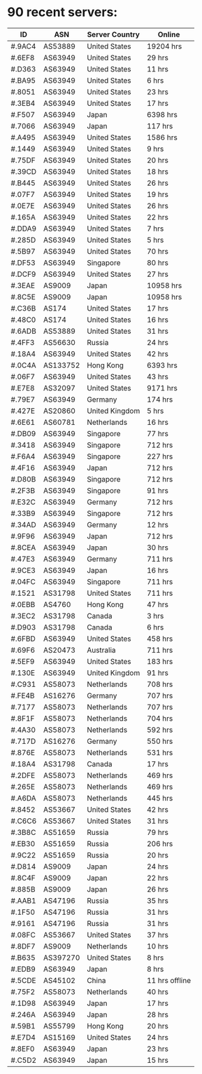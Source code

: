 # 90 recent servers:

| ID | ASN | Server Country | Online |
| ------ | ------ | ------ | ------ |
| #.9AC4 | AS53889 | United States | 19204 hrs |
| #.6EF8 | AS63949 | United States | 29 hrs |
| #.D363 | AS63949 | United States | 11 hrs |
| #.BA95 | AS63949 | United States | 6 hrs |
| #.8051 | AS63949 | United States | 23 hrs |
| #.3EB4 | AS63949 | United States | 17 hrs |
| #.F507 | AS63949 | Japan | 6398 hrs |
| #.7066 | AS63949 | Japan | 117 hrs |
| #.A495 | AS63949 | United States | 1586 hrs |
| #.1449 | AS63949 | United States | 9 hrs |
| #.75DF | AS63949 | United States | 20 hrs |
| #.39CD | AS63949 | United States | 18 hrs |
| #.B445 | AS63949 | United States | 26 hrs |
| #.07F7 | AS63949 | United States | 19 hrs |
| #.0E7E | AS63949 | United States | 26 hrs |
| #.165A | AS63949 | United States | 22 hrs |
| #.DDA9 | AS63949 | United States | 7 hrs |
| #.285D | AS63949 | United States | 5 hrs |
| #.5B97 | AS63949 | United States | 70 hrs |
| #.DF53 | AS63949 | Singapore | 80 hrs |
| #.DCF9 | AS63949 | United States | 27 hrs |
| #.3EAE | AS9009 | Japan | 10958 hrs |
| #.8C5E | AS9009 | Japan | 10958 hrs |
| #.C36B | AS174 | United States | 17 hrs |
| #.48C0 | AS174 | United States | 16 hrs |
| #.6ADB | AS53889 | United States | 31 hrs |
| #.4FF3 | AS56630 | Russia | 24 hrs |
| #.18A4 | AS63949 | United States | 42 hrs |
| #.0C4A | AS133752 | Hong Kong | 6393 hrs |
| #.06F7 | AS63949 | United States | 43 hrs |
| #.E7E8 | AS32097 | United States | 9171 hrs |
| #.79E7 | AS63949 | Germany | 174 hrs |
| #.427E | AS20860 | United Kingdom | 5 hrs |
| #.6E61 | AS60781 | Netherlands | 16 hrs |
| #.DB09 | AS63949 | Singapore | 77 hrs |
| #.3418 | AS63949 | Singapore | 712 hrs |
| #.F6A4 | AS63949 | Singapore | 227 hrs |
| #.4F16 | AS63949 | Japan | 712 hrs |
| #.D80B | AS63949 | Singapore | 712 hrs |
| #.2F3B | AS63949 | Singapore | 91 hrs |
| #.E32C | AS63949 | Germany | 712 hrs |
| #.33B9 | AS63949 | Singapore | 712 hrs |
| #.34AD | AS63949 | Germany | 12 hrs |
| #.9F96 | AS63949 | Japan | 712 hrs |
| #.8CEA | AS63949 | Japan | 30 hrs |
| #.47E3 | AS63949 | Germany | 711 hrs |
| #.9CE3 | AS63949 | Japan | 16 hrs |
| #.04FC | AS63949 | Singapore | 711 hrs |
| #.1521 | AS31798 | United States | 711 hrs |
| #.0EBB | AS4760 | Hong Kong | 47 hrs |
| #.3EC2 | AS31798 | Canada | 3 hrs |
| #.D903 | AS31798 | Canada | 6 hrs |
| #.6FBD | AS63949 | United States | 458 hrs |
| #.69F6 | AS20473 | Australia | 711 hrs |
| #.5EF9 | AS63949 | United States | 183 hrs |
| #.130E | AS63949 | United Kingdom | 91 hrs |
| #.C931 | AS58073 | Netherlands | 708 hrs |
| #.FE4B | AS16276 | Germany | 707 hrs |
| #.7177 | AS58073 | Netherlands | 707 hrs |
| #.8F1F | AS58073 | Netherlands | 704 hrs |
| #.4A30 | AS58073 | Netherlands | 592 hrs |
| #.717D | AS16276 | Germany | 550 hrs |
| #.876E | AS58073 | Netherlands | 531 hrs |
| #.18A4 | AS31798 | Canada | 17 hrs |
| #.2DFE | AS58073 | Netherlands | 469 hrs |
| #.265E | AS58073 | Netherlands | 469 hrs |
| #.A6DA | AS58073 | Netherlands | 445 hrs |
| #.8452 | AS53667 | United States | 42 hrs |
| #.C6C6 | AS53667 | United States | 31 hrs |
| #.3B8C | AS51659 | Russia | 79 hrs |
| #.EB30 | AS51659 | Russia | 206 hrs |
| #.9C22 | AS51659 | Russia | 20 hrs |
| #.D814 | AS9009 | Japan | 24 hrs |
| #.8C4F | AS9009 | Japan | 22 hrs |
| #.885B | AS9009 | Japan | 26 hrs |
| #.AAB1 | AS47196 | Russia | 35 hrs |
| #.1F50 | AS47196 | Russia | 31 hrs |
| #.9161 | AS47196 | Russia | 31 hrs |
| #.08FC | AS53667 | United States | 37 hrs |
| #.8DF7 | AS9009 | Netherlands | 10 hrs |
| #.B635 | AS397270 | United States | 8 hrs |
| #.EDB9 | AS63949 | Japan | 8 hrs |
| #.5CDE | AS45102 | China | 11 hrs offline |
| #.75F2 | AS58073 | Netherlands | 40 hrs |
| #.1D98 | AS63949 | Japan | 17 hrs |
| #.246A | AS63949 | Japan | 28 hrs |
| #.59B1 | AS55799 | Hong Kong | 20 hrs |
| #.E7D4 | AS15169 | United States | 24 hrs |
| #.8EF0 | AS63949 | Japan | 23 hrs |
| #.C5D2 | AS63949 | Japan | 15 hrs |

